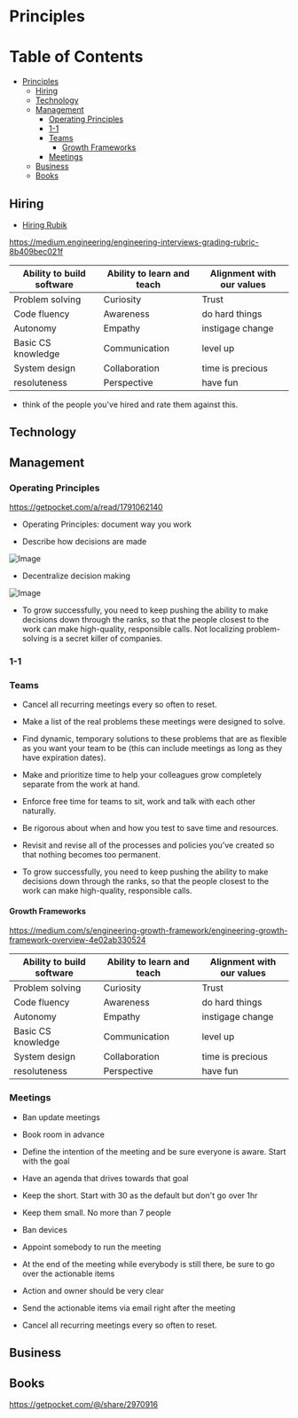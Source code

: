 # Principles

# Table of Contents

- [Principles](#principles)
  * [Hiring](#hiring)
  * [Technology](#technology)
  * [Management](#management)
    + [Operating Principles](#operating-principles)
    + [1-1](#1-1)
    + [Teams](#teams)
      - [Growth Frameworks](#growth-frameworks)
    + [Meetings](#meetings)
  * [Business](#business)
  * [Books](#books)

## Hiring

* [Hiring Rubik](https://medium.engineering/engineering-interviews-what-we-screen-for-af2d84122417)

https://medium.engineering/engineering-interviews-grading-rubric-8b409bec021f

Ability to build software | Ability to learn and teach 	| Alignment with our values
--------------------------|-----------------------------|--------------------------|
Problem solving    	  | Curiosity		       	| Trust
Code fluency              | Awareness                  	| do hard things
Autonomy    		  | Empathy    			| instigage change
Basic CS knowledge    	  | Communication    		| level up
System design    	| Collaboration    		| time is precious
resoluteness    	| Perspective    		| have fun

* think of the people you've hired and rate them against this.

## Technology

## Management

### Operating Principles

<https://getpocket.com/a/read/1791062140>

* Operating Principles: document way you work

* Describe how decisions are made

![Image](https://d33ypg4xwx0n86.cloudfront.net/direct?url=https%3A%2F%2Fs3.amazonaws.com%2Fmarquee-test-akiaisur2rgicbmpehea%2FXB0QDRK4RtmJySNhwMmh_venn.jpg&resize=w1280)

* Decentralize decision making

![Image](https://d33ypg4xwx0n86.cloudfront.net/direct?url=https%3A%2F%2Fs3.amazonaws.com%2Fmarquee-test-akiaisur2rgicbmpehea%2FXDJQnIgrSDW051pYXFev_twobytwo.jpg&resize=w1280)

* To grow successfully, you need to keep pushing the ability to make decisions down through the ranks, so that the people closest to the work can make high-quality, responsible calls.  Not localizing problem-solving is a secret killer of companies.




### 1-1

### Teams

* Cancel all recurring meetings every so often to reset.

* Make a list of the real problems these meetings were designed to solve.

* Find dynamic, temporary solutions to these problems that are as flexible as you want your team to be (this can include meetings as long as they have expiration dates).

* Make and prioritize time to help your colleagues grow completely separate from the work at hand.

* Enforce free time for teams to sit, work and talk with each other naturally.

* Be rigorous about when and how you test to save time and resources.

* Revisit and revise all of the processes and policies you’ve created so that nothing becomes too permanent.

* To grow successfully, you need to keep pushing the ability to make decisions down through the ranks, so that the people closest to the work can make high-quality, responsible calls.

#### Growth Frameworks

<https://medium.com/s/engineering-growth-framework/engineering-growth-framework-overview-4e02ab330524>

Ability to build software | Ability to learn and teach | Alignment with our values
--------------------------|----------------------------|--------------------------
Problem solving  	| Curiosity  	| Trust
Code fluency  		| Awareness  	| do hard things
Autonomy  		| Empathy  	| instigage change
Basic CS knowledge  	| Communication | level up
System design  		| Collaboration | time is precious
resoluteness  		| Perspective  	| have fun

### Meetings

* Ban update meetings

* Book room in advance

* Define the intention of the meeting and be sure everyone is aware. Start with the goal

* Have an agenda that drives towards that goal

* Keep the short. Start with 30 as the default but don't go over 1hr

* Keep them small. No more than 7 people

* Ban devices

* Appoint somebody to run the meeting

* At the end of the meeting while everybody is still there, be sure to go over the actionable items

* Action and owner should be very clear

* Send the actionable items via email right after the meeting

* Cancel all recurring meetings every so often to reset.

## Business

## Books

https://getpocket.com/@/share/2970916

